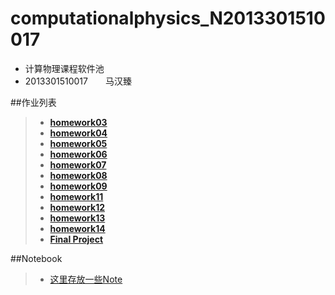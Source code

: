 # computationalphysics_N2013301510017
- 计算物理课程软件池  
- 2013301510017　　马汉臻

##作业列表
> - [**homework03**](https://github.com/mma2101/computationalphysics_N2013301510017/blob/master/homework03.md)
> - [**homework04**](https://github.com/mma2101/computationalphysics_N2013301510017/blob/master/homework04.md)
> - [**homework05**](https://github.com/mma2101/computationalphysics_N2013301510017/blob/master/Chapter_1/homework05.md)
> - [**homework06**](https://github.com/mma2101/computationalphysics_N2013301510017/blob/master/Chapter_2/homework06.md)
> - [**homework07**](https://github.com/mma2101/computationalphysics_N2013301510017/blob/master/Chapter_2/homework07.md)  
> - [**homework08**](https://github.com/mma2101/computationalphysics_N2013301510017/blob/master/Chapter_3/homework08.md)  
> - [**homework09**](https://github.com/mma2101/computationalphysics_N2013301510017/blob/master/Chapter_3/homework09.md)  
> - [**homework11**](https://github.com/mma2101/computationalphysics_N2013301510017/blob/master/Chapter_4/homework11.md)  
> - [**homework12**](https://github.com/mma2101/computationalphysics_N2013301510017/blob/master/Chapter_4/homework12.md)  
> - [**homework13**](https://github.com/mma2101/computationalphysics_N2013301510017/blob/master/Chapter_5/homework13.md)  
> - [**homework14**](https://github.com/mma2101/computationalphysics_N2013301510017/blob/master/Chapter_6/homework14.md)  
> - [**Final Project**](https://github.com/mma2101/computationalphysics_N2013301510017/blob/master/%E9%9A%8F%E6%9C%BA%E8%A1%8C%E8%B5%B0.doc)  

##Notebook
> - [这里存放一些Note](https://github.com/mma2101/computationalphysics_N2013301510017/blob/master/Notebook.md)
